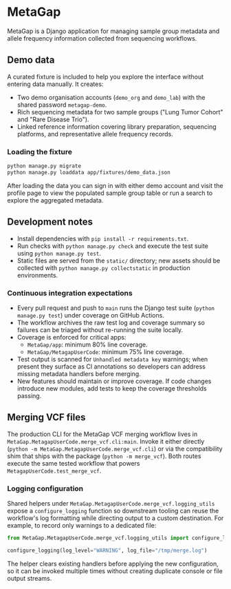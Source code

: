 # MetaGap

MetaGap is a Django application for managing sample group metadata and allele frequency information collected from sequencing workflows.

## Demo data

A curated fixture is included to help you explore the interface without entering data manually. It creates:

- Two demo organisation accounts (`demo_org` and `demo_lab`) with the shared password `metagap-demo`.
- Rich sequencing metadata for two sample groups ("Lung Tumor Cohort" and "Rare Disease Trio").
- Linked reference information covering library preparation, sequencing platforms, and representative allele frequency records.

### Loading the fixture

```bash
python manage.py migrate
python manage.py loaddata app/fixtures/demo_data.json
```

After loading the data you can sign in with either demo account and visit the profile page to view the populated sample group table or run a search to explore the aggregated metadata.

## Development notes

- Install dependencies with `pip install -r requirements.txt`.
- Run checks with `python manage.py check` and execute the test suite using `python manage.py test`.
- Static files are served from the `static/` directory; new assets should be collected with `python manage.py collectstatic` in production environments.

### Continuous integration expectations

- Every pull request and push to `main` runs the Django test suite (`python manage.py test`) under coverage on GitHub Actions.
- The workflow archives the raw test log and coverage summary so failures can be triaged without re-running the suite locally.
- Coverage is enforced for critical apps:
  - `MetaGap/app`: minimum 80% line coverage.
  - `MetaGap/MetagapUserCode`: minimum 75% line coverage.
- Test output is scanned for `Unhandled metadata key` warnings; when present they surface as CI annotations so developers can address missing metadata handlers before merging.
- New features should maintain or improve coverage. If code changes introduce new modules, add tests to keep the coverage thresholds passing.

## Merging VCF files

The production CLI for the MetaGap VCF merging workflow lives in
`MetaGap.MetagapUserCode.merge_vcf.cli:main`. Invoke it either directly
(`python -m MetaGap.MetagapUserCode.merge_vcf.cli`) or via the
compatibility shim that ships with the package (`python -m merge_vcf`).
Both routes execute the same tested workflow that powers
`MetagapUserCode.test_merge_vcf`.

### Logging configuration

Shared helpers under ``MetaGap.MetagapUserCode.merge_vcf.logging_utils``
expose a ``configure_logging`` function so downstream tooling can reuse the
workflow's log formatting while directing output to a custom destination.
For example, to record only warnings to a dedicated file:

```python
from MetaGap.MetagapUserCode.merge_vcf.logging_utils import configure_logging

configure_logging(log_level="WARNING", log_file="/tmp/merge.log")
```

The helper clears existing handlers before applying the new configuration, so
it can be invoked multiple times without creating duplicate console or file
output streams.

